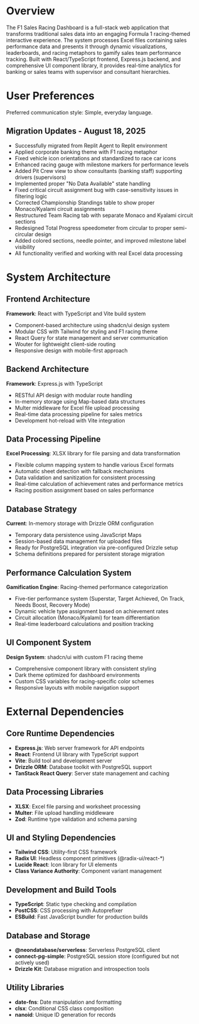 # Overview

The F1 Sales Racing Dashboard is a full-stack web application that transforms traditional sales data into an engaging Formula 1 racing-themed interactive experience. The system processes Excel files containing sales performance data and presents it through dynamic visualizations, leaderboards, and racing metaphors to gamify sales team performance tracking. Built with React/TypeScript frontend, Express.js backend, and comprehensive UI component library, it provides real-time analytics for banking or sales teams with supervisor and consultant hierarchies.

# User Preferences

Preferred communication style: Simple, everyday language.

## Migration Updates - August 18, 2025
- Successfully migrated from Replit Agent to Replit environment
- Applied corporate banking theme with F1 racing metaphor
- Fixed vehicle icon orientations and standardized to race car icons
- Enhanced racing gauge with milestone markers for performance levels
- Added Pit Crew view to show consultants (banking staff) supporting drivers (supervisors)
- Implemented proper "No Data Available" state handling
- Fixed critical circuit assignment bug with case-sensitivity issues in filtering logic
- Corrected Championship Standings table to show proper Monaco/Kyalami circuit assignments
- Restructured Team Racing tab with separate Monaco and Kyalami circuit sections
- Redesigned Total Progress speedometer from circular to proper semi-circular design
- Added colored sections, needle pointer, and improved milestone label visibility
- All functionality verified and working with real Excel data processing

# System Architecture

## Frontend Architecture
**Framework**: React with TypeScript and Vite build system
- Component-based architecture using shadcn/ui design system
- Modular CSS with Tailwind for styling and F1 racing theme
- React Query for state management and server communication
- Wouter for lightweight client-side routing
- Responsive design with mobile-first approach

## Backend Architecture
**Framework**: Express.js with TypeScript
- RESTful API design with modular route handling
- In-memory storage using Map-based data structures
- Multer middleware for Excel file upload processing
- Real-time data processing pipeline for sales metrics
- Development hot-reload with Vite integration

## Data Processing Pipeline
**Excel Processing**: XLSX library for file parsing and data transformation
- Flexible column mapping system to handle various Excel formats
- Automatic sheet detection with fallback mechanisms
- Data validation and sanitization for consistent processing
- Real-time calculation of achievement rates and performance metrics
- Racing position assignment based on sales performance

## Database Strategy
**Current**: In-memory storage with Drizzle ORM configuration
- Temporary data persistence using JavaScript Maps
- Session-based data management for uploaded files
- Ready for PostgreSQL integration via pre-configured Drizzle setup
- Schema definitions prepared for persistent storage migration

## Performance Calculation System
**Gamification Engine**: Racing-themed performance categorization
- Five-tier performance system (Superstar, Target Achieved, On Track, Needs Boost, Recovery Mode)
- Dynamic vehicle type assignment based on achievement rates
- Circuit allocation (Monaco/Kyalami) for team differentiation
- Real-time leaderboard calculations and position tracking

## UI Component System
**Design System**: shadcn/ui with custom F1 racing theme
- Comprehensive component library with consistent styling
- Dark theme optimized for dashboard environments
- Custom CSS variables for racing-specific color schemes
- Responsive layouts with mobile navigation support

# External Dependencies

## Core Runtime Dependencies
- **Express.js**: Web server framework for API endpoints
- **React**: Frontend UI library with TypeScript support
- **Vite**: Build tool and development server
- **Drizzle ORM**: Database toolkit with PostgreSQL support
- **TanStack React Query**: Server state management and caching

## Data Processing Libraries
- **XLSX**: Excel file parsing and worksheet processing
- **Multer**: File upload handling middleware
- **Zod**: Runtime type validation and schema parsing

## UI and Styling Dependencies
- **Tailwind CSS**: Utility-first CSS framework
- **Radix UI**: Headless component primitives (@radix-ui/react-*)
- **Lucide React**: Icon library for UI elements
- **Class Variance Authority**: Component variant management

## Development and Build Tools
- **TypeScript**: Static type checking and compilation
- **PostCSS**: CSS processing with Autoprefixer
- **ESBuild**: Fast JavaScript bundler for production builds

## Database and Storage
- **@neondatabase/serverless**: Serverless PostgreSQL client
- **connect-pg-simple**: PostgreSQL session store (configured but not actively used)
- **Drizzle Kit**: Database migration and introspection tools

## Utility Libraries
- **date-fns**: Date manipulation and formatting
- **clsx**: Conditional CSS class composition
- **nanoid**: Unique ID generation for records